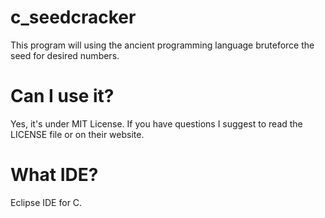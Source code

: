 # c_seedcracker
This program will using the ancient programming language bruteforce the seed for desired numbers.

# Can I use it?
Yes, it's under MIT License. 
If you have questions I suggest to read the LICENSE file or on their website.

# What IDE?
Eclipse IDE for C.

